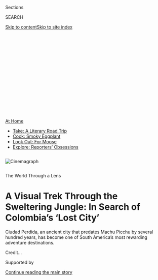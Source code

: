 <div id="app">

<div>

<div>

<div>

<div class="NYTAppHideMasthead css-ikk3s8 e1suatyy0">

<div class="section css-133zg39 e1suatyy2">

<div class="css-eph4ug er09x8g0">

<div class="css-6n7j50">

</div>

<span class="css-1dv1kvn">Sections</span>

<div class="css-10488qs">

<span class="css-1dv1kvn">SEARCH</span>

</div>

[Skip to content](#site-content)[Skip to site
index](#site-index)

</div>

<div class="css-10698na e1huz5gh0">

</div>

</div>

</div>

</div>

<div data-aria-hidden="false">

<div id="site-content" data-role="main">

<div>

<div class="css-1aor85t" style="opacity:0.000000001;z-index:-1;visibility:hidden">

<div class="css-1hqnpie">

<div class="css-epjblv">

<span class="css-17xtcya">[Travel](/section/travel)</span><span class="css-x15j1o">|</span><span class="css-fwqvlz">A
Visual Trek Through the Sweltering Jungle: In Search of Colombia’s ‘Lost
City’</span>

</div>

<div class="css-k008qs">

<div class="css-1iwv8en">

<span class="css-18z7m18"></span>

<div>

</div>

</div>

<span class="css-1n6z4y">https://nyti.ms/34E5A2b</span>

<div class="css-1705lsu">

<div class="css-4xjgmj">

<div class="css-4skfbu" data-role="toolbar" data-aria-label="Social Media Share buttons, Save button, and Comments Panel with current comment count" data-testid="share-tools">

  - 
  - 
  - 
  - 
    
    <div class="css-6n7j50">
    
    </div>

  - 
  - 

</div>

</div>

</div>

</div>

</div>

</div>

<div id="NYT_TOP_BANNER_REGION" class="css-11qgg8s">

<div>

<div id="maps-athome-menu" class="section interactive-content interactive-size-medium css-1du2ztb">

<div class="css-17ih8de interactive-body">

<div class="at-home-nav__innerContainer">

<div class="at-home-nav__title">

[At
Home](https://www.nytimes.com/spotlight/at-home?action=click&pgtype=Article&state=default&region=TOP_BANNER&context=at_home_menu)

</div>

  - [Take: A Literary Road
    Trip](https://www.nytimes.com/2020/07/28/books/time-for-a-literary-road-trip.html?action=click&pgtype=Article&state=default&region=TOP_BANNER&context=at_home_menu)
  - [Cook: Smoky
    Eggplant](https://www.nytimes.com/2020/07/29/magazine/bored-with-your-home-cooking-some-smoky-eggplant-will-fix-that.html?action=click&pgtype=Article&state=default&region=TOP_BANNER&context=at_home_menu)
  - [Look Out: For
    Moose](https://www.nytimes.com/2020/07/27/travel/moose-michigan-isle-royale.html?action=click&pgtype=Article&state=default&region=TOP_BANNER&context=at_home_menu)
  - [Explore: Reporters’
    Obsessions](https://www.nytimes.com/interactive/2020/at-home/even-more-reporters-editors-diaries-lists-recommendations.html?action=click&pgtype=Article&state=default&region=TOP_BANNER&context=at_home_menu)

</div>

</div>

</div>

</div>

</div>

<div id="fullBleedHeaderContent">

<div class="css-9fsmc8">

<div class="sizeFull css-1vxzd3j">

<div class="css-m5hpv3" style="width:100%;overflow:hidden">

<div class="css-122y91a">

![Cinemagraph](https://static01.nyt.com/images/2020/04/15/travel/15travel-colombia-header-1f/15travel-colombia-header-1f-videoSixteenByNineJumbo1600.jpg)

</div>

</div>

</div>

</div>

<div class="css-1pumfk">

The World Through a
Lens

<div class="css-1vkm6nb ehdk2mb0">

# A Visual Trek Through the Sweltering Jungle: In Search of Colombia’s ‘Lost City’

</div>

Ciudad Perdida, an ancient city that predates Machu Picchu by several
hundred years, has become one of South America’s most rewarding
adventure
destinations.

</div>

<div class="css-nwzfg5 e1gnum310">

<span class="css-1f9pvn2 travel"></span><span class="css-cnj6d5 e1z0qqy90" itemprop="copyrightHolder"><span class="css-1ly73wi e1tej78p0">Credit...</span><span><span></span></span></span>

</div>

<div id="sponsor-wrapper" class="css-1hyfx7x">

<div id="sponsor-slug" class="css-19vbshk">

Supported by

</div>

[Continue reading the main
story](#after-sponsor)

<div id="sponsor" class="ad sponsor-wrapper" style="text-align:center;height:100%;display:block">

</div>

<div id="after-sponsor">

</div>

</div>

<div class="css-1wx1auc e1gnum311">

<div class="css-18e8msd">

<div class="css-vp77d3 epjyd6m0">

<div class="css-hus3qt ey68jwv0" data-aria-hidden="true">

[![Stephen
Hiltner](https://static01.nyt.com/images/2018/06/13/multimedia/author-stephen-hiltner/author-stephen-hiltner-thumbLarge-v2.jpg
"Stephen Hiltner")](https://www.nytimes.com/by/stephen-hiltner)

</div>

<div class="css-1baulvz">

Photographs and Text by
[<span class="css-1baulvz last-byline" itemprop="name">Stephen
Hiltner</span>](https://www.nytimes.com/by/stephen-hiltner)

</div>

</div>

  - 
    
    <div class="css-ld3wwf e16638kd2">
    
    Published April 15, 2020Updated May 7,
    2020
    
    </div>

  - 
    
    <div class="css-4xjgmj">
    
    <div class="css-pvvomx" data-role="toolbar" data-aria-label="Social Media Share buttons, Save button, and Comments Panel with current comment count" data-testid="share-tools">
    
      - 
      - 
      - 
      - 
        
        <div class="css-6n7j50">
        
        </div>
    
      - 
      - 
    
    </div>
    
    </div>

</div>

</div>

</div>

<div class="section meteredContent css-1r7ky0e" name="articleBody" itemprop="articleBody">

<div class="css-1fanzo5 StoryBodyCompanionColumn">

<div class="css-53u6y8">

*With travel restrictions in place worldwide, we’re turning to
photojournalists who can help transport you, virtually, to some of our
planet’s most beautiful and intriguing places. We’re calling this new
series* [*“The World Through a
Lens.”*](https://www.nytimes.com/column/the-world-through-a-lens)
*This week, Stephen Hiltner, an editor on the Travel desk, invites you
to join him on an arduous multiday hike to an archaeological site in
Colombia.*

-----

It was the third day of our trek through the Colombian jungle, just
before 5 a.m., when Ailyn Paul, one of our guides, came by to rouse us
from our narrow bunks.

“Sudados\!” she said, calling out our group’s nickname — The Sweaty Ones
— through the scant privacy of our mosquito netting. “Wake up\! It’s
time to visit the Lost City.”

</div>

</div>

<div class="css-1fanzo5 StoryBodyCompanionColumn">

<div class="css-53u6y8">

A little over an hour later — after reluctantly pulling on a damp
long-sleeved shirt and gulping down eggs and
[arepas](https://cooking.nytimes.com/recipes/1015180-colombian-corn-and-cheese-arepas)
at our campsite — I hopped across the Buritaca River and found myself
staring up at the base of some 1,200 stone steps. At the top lay our
destination: Ciudad Perdida, Colombia’s “Lost City,” the home of an
ancient people, the Tairona, who occupied this pocket of South America
for more than a millennium before the first Spanish settlements appeared
here in the early 1500s.

</div>

</div>

<div class="css-a7yk8a e73j0it0">

<div class="css-1xdhyk6 erfvjey0">

<span class="css-1ly73wi e1tej78p0">Image</span>

<div class="css-zjzyr8">

<div data-testid="lazyimage-container" style="height:580px">

</div>

</div>

</div>

<div class="css-1xdhyk6 erfvjey0">

<span class="css-1ly73wi e1tej78p0">Image</span>

<div class="css-zjzyr8">

<div data-testid="lazyimage-container" style="height:580px">

</div>

</div>

</div>

</div>

<div class="css-1fanzo5 StoryBodyCompanionColumn">

<div class="css-53u6y8">

Lost to memory for 400 years before its accidental rediscovery in the
1970s, Ciudad Perdida is stunning in its scale and complexity: an
80-acre site — parts of which date to the seventh century — with
terraces, plazas, canals, storehouses, stone paths and staircases, many
of them remarkably preserved.

At its peak, archaeologists have deduced, about 2,500 people may have
lived here. But exploring Ciudad Perdida is a hard-earned prize: The
only way to reach the site is by completing the nearly 30-mile
round-trip trek through the unbearably hot, mountainous,
mosquito-swirling Colombian rainforest that surrounds
it.

</div>

</div>

<div id="scrolly-instance-1" class="css-72v2ez scrolly-container">

<div class="css-138aqwl">

<div class="css-i4j11y">

![photo](https://static01.nyt.com/images/2020/04/12/travel/15travel-colombia-04/15travel-colombia-04-mobileMasterAt3x.jpg)![photo](https://static01.nyt.com/images/2020/03/03/travel/15travel-colombia-05/15travel-colombia-05-mobileMasterAt3x.jpg)![photo](https://static01.nyt.com/images/2020/03/03/travel/15travel-colombia-10/15travel-colombia-10-mobileMasterAt3x.jpg)

</div>

</div>

The trail to Ciudad Perdida follows the Buritaca River, whose waters
offer trekkers a chance to cool off during unforgivingly hot days.

Facilities along the route are basic, and ongoing construction at many
of the camps and snack shops hints at increasing numbers of visitors.

Armed Colombian soldiers — stationed at the site for security purposes —
are a fixture in and around the ancient city.

</div>

<div class="css-1fanzo5 StoryBodyCompanionColumn">

<div class="css-53u6y8">

Before the coronavirus pandemic, tourism at Ciudad Perdida had increased
dramatically since 2008, though its popularity as an adventure
destination and archaeological site is still dwarfed by its main South
American rival, Machu Picchu, which in 2019 drew thousands of tourists
per day — most of whom opted not to hike there but to arrive instead by
train and bus.

Ciudad Perdida, by comparison, where hiking remains the only way in and
out, drew about 70 people per day last year. And so far, the various
groups who hold sway over the area — including four Indigenous groups,
the [Colombian Institute of Anthropology and
History](https://www.icanh.gov.co/) and the [Global Heritage
Fund](https://globalheritagefund.org/what-we-do/projects-and-programs/ciudad-perdida/)
— have resisted plans to ease access. (A proposed cable car that would
have facilitated entry, for example, has been rejected on multiple
occasions.) “The trek,” said [Santiago
Giraldo](https://thecitypaperbogota.com/features/giraldo-living-among-ruins/8199),
an anthropologist and archaeologist who has worked in the region for
more than 20 years, “is the first line of conservation defense.”

Even so, ubiquitous construction at snack huts and overnight camps hints
at both increasing numbers of visitors and a greater local dependence on
tourism. These trends are mirrored in Colombia more broadly, where
international tourism nearly tripled between 2010 and 2018, from 1.4
million to about 3.9 million, according to figures from [The World
Bank](https://data.worldbank.org/indicator/ST.INT.ARVL?locations=CO).

</div>

</div>

<div class="css-a7yk8a e73j0it0">

<div class="css-1xdhyk6 erfvjey0">

<span class="css-1ly73wi e1tej78p0">Image</span>

<div class="css-zjzyr8">

<div data-testid="lazyimage-container" style="height:580px">

</div>

</div>

</div>

<span class="css-16f3y1r e13ogyst0" data-aria-hidden="true">Tairona
architecture is characterized by circular designs and the use of open
spaces between buildings.</span>

<div class="css-1xdhyk6 erfvjey0">

<span class="css-1ly73wi e1tej78p0">Image</span>

<div class="css-zjzyr8">

<div data-testid="lazyimage-container" style="height:580px">

</div>

</div>

</div>

</div>

<div class="css-1fanzo5 StoryBodyCompanionColumn">

<div class="css-53u6y8">

Ciudad Perdida, just one of several hundred ancient Taironan settlements
in the area, extends over the crest and slopes of a hill that rises from
the Buritaca River. It was rediscovered by looters and heavily raided
before one of the looters’ patrons alerted an official at the Gold
Museum in
[Bogotá](https://www.nytimes.com/2018/12/27/travel/what-to-do-in-bogota.html),
sparking a visit by archaeologists from the Colombian Institute of
Anthropology in 1976. (The [longer version of its
rediscovery](https://popular-archaeology.com/article/a-tale-of-cities-lost-and-found/)
is worth reading.)

There are several distinct sectors at the site, and the many complex,
multilevel terraces and other stone structures, archaeologists
speculate, served a range of functions: social, commercial, political,
residential, ritualistic. The ascending tiered terraces of the central
axis span a narrow ridgeline; the larger terraces were likely used as
public spaces for civil or political events. Viewed from the top, these
pristine patches appear to have sprouted miraculously from the
encroaching
jungle.

</div>

</div>

<div id="colombia" class="section interactive-content interactive-size-scoop css-1g95kp1" data-id="100000007083138">

<div class="css-17ih8de interactive-body" data-sourceid="100000007083138">

<div id="g-0419-tra-webCOLOMBIA-box" class="ai2html">

<div id="g-0419-tra-webCOLOMBIA-335" class="g-artboard" style="max-width: 335px;max-height: 494px" data-aspect-ratio="0.678" data-min-width="0">

<div style="padding: 0 0 147.4986% 0;">

</div>

![](data:image/gif;base64,R0lGODlhCgAKAIAAAB8fHwAAACH5BAEAAAAALAAAAAAKAAoAAAIIhI+py+0PYysAOw==)

<div id="g-ai0-1" class="g-CLOSEUP_TYPE g-aiAbs g-aiPointText" style="top:4.7972%;margin-top:-6.7px;left:69.1412%;width:99px;">

Caribbean
Sea

</div>

<div id="g-ai0-2" class="g-CLOSEUP_TYPE g-aiAbs g-aiPointText" style="top:9.7488%;margin-top:-8.2px;left:51.4246%;margin-left:-16.5px;width:33px;">

90

</div>

<div id="g-ai0-3" class="g-CLOSEUP_TYPE g-aiAbs g-aiPointText" style="top:15.9368%;margin-top:-7.7px;left:13.3949%;width:93px;">

Santa
Marta

</div>

<div id="g-ai0-4" class="g-CLOSEUP_TYPE g-aiAbs g-aiPointText" style="top:21.8096%;margin-top:-7.8px;right:28.2068%;width:102px;">

colombia

</div>

<div id="g-ai0-5" class="g-CLOSEUP_TYPE g-aiAbs g-aiPointText" style="top:29.2851%;margin-top:-6.7px;left:63.4766%;width:98px;">

Buritaca
River

</div>

<div id="g-ai0-6" class="g-CLOSEUP_TYPE g-aiAbs g-aiPointText" style="top:33.1357%;margin-top:-7.7px;right:47.2978%;width:120px;">

Ciudad
Perdida

</div>

<div id="g-ai0-7" class="g-CLOSEUP_TYPE g-aiAbs g-aiPointText" style="top:41.1209%;margin-top:-13.2px;left:63.0996%;width:130px;">

Sierra Nevada

de Santa
Marta

</div>

<div id="g-ai0-8" class="g-CLOSEUP_TYPE g-aiAbs g-aiPointText" style="top:48.9094%;margin-top:-7.7px;left:13.9421%;margin-left:-31px;width:62px;">

10
miles

</div>

<div id="g-ai0-9" class="g-LOCATOR_TYPE g-aiAbs g-aiPointText" style="top:58.1243%;margin-top:-13.2px;left:87.9988%;margin-left:-38px;width:76px;">

Caribbean

Sea

</div>

<div id="g-ai0-10" class="g-LOCATOR_TYPE g-aiAbs g-aiPointText" style="top:64.508%;margin-top:-7.7px;right:77.0033%;width:81px;">

Cartagena

</div>

<div id="g-ai0-11" class="g-LOCATOR_TYPE g-aiAbs g-aiPointText" style="top:75.4365%;margin-top:-7.7px;left:65.4428%;width:104px;">

venezuela

</div>

<div id="g-ai0-12" class="g-LOCATOR_TYPE g-aiAbs g-aiPointText" style="top:79.2817%;margin-top:-7.7px;left:15.3137%;width:96px;">

colombia

</div>

<div id="g-ai0-13" class="g-LOCATOR_TYPE g-aiAbs g-aiPointText" style="top:93.6507%;margin-top:-7.7px;left:35.9002%;width:63px;">

Bogotá

</div>

<div id="g-ai0-14" class="g-LOCATOR_TYPE g-aiAbs g-aiPointText" style="top:97.2782%;margin-top:-7.7px;left:84.7056%;margin-left:-37px;width:74px;">

200 miles

</div>

</div>

</div>

</div>

By The New York Times

</div>

<div class="css-1fanzo5 StoryBodyCompanionColumn">

<div class="css-53u6y8">

What’s remarkable (and a little disconcerting) about the site, from a
tourist’s perspective, is that visitors are free to roam its mostly
vacant grounds. And that’s partly a consequence of its layout. “It’s an
architecture that’s very alien to us,” Mr. Giraldo explained. “There’s
really no such thing as private or public space, as we understand it.
That can be a bit unsettling for many people — and it makes it difficult
to tease out what belonged to whom.”

</div>

</div>

<div class="css-1fanzo5 StoryBodyCompanionColumn">

<div class="css-53u6y8">

The city’s past is rich and intriguing. Ongoing archaeological research
has identified structures buried many feet below the visible terraces,
suggesting that the area was initially settled sometime around the
seventh century. (It likely began acquiring its current form sometime
around the 12th century and was abandoned — due to a large number of
epidemic cycles — in the late 16th century.)

</div>

</div>

![<span class="css-16f3y1r e13ogyst0">The large terraces on Ciudad
Perdida’s central axis were likely used as public
spaces.</span>](https://static01.nyt.com/images/2020/04/03/travel/15travel-colombia-42/00travel-colombia-42-videoSixteenByNineJumbo1600.jpg)

<div class="css-1fanzo5 StoryBodyCompanionColumn">

<div class="css-53u6y8">

The rise in tourism at Ciudad Perdida is generally attributed to
demobilization among the rebel groups who long controlled the area. For
years, the threat of violence — much of it tied to the cultivation of
coca plants and the production of cocaine — helped keep people out.

In 2003, for example, members of the National Liberation Army, or ELN, a
Marxist guerrilla group, [kidnapped eight visitors to the
site](https://www.theguardian.com/travel/2009/oct/24/colombia-lost-city-kidnapping),
holding some of them for 101 days. (Ironically, as our lead guide,
Iderle Muñoz, explained, international coverage of the kidnapping
eventually led to a surge in visitors — an unlikely marketing campaign.)

Violence in the area is no longer a serious threat to trekkers. The
Colombian army maintains several outposts in and around the site, as
much to aid with accidents along the trail, it seems, as to protect the
place.

</div>

</div>

<div id="scrolly-instance-2" class="css-72v2ez scrolly-container">

<div class="css-138aqwl">

<div class="css-i4j11y">

![photo](https://static01.nyt.com/images/2020/04/12/travel/15travel-colombia-02/15travel-colombia-02-mobileMasterAt3x.jpg)![photo](https://static01.nyt.com/images/2020/03/03/travel/15travel-colombia-34/15travel-colombia-34-mobileMasterAt3x.jpg)![photo](https://static01.nyt.com/images/2020/03/03/travel/15travel-colombia-33/15travel-colombia-33-mobileMasterAt3x.jpg)

</div>

</div>

The Sierra Nevada de Santa Marta, which surrounds Ciudad Perdida, is one
of the world’s highest coastal mountain ranges.

In addition to its Indigenous reservations, the mountains are dotted
with non-reservation areas — mostly coffee and livestock farms.

Of the four Indigenous groups who occupy the area, two — the Kogi and
Wiwa — are regularly encountered on the trails.

</div>

<div class="css-1fanzo5 StoryBodyCompanionColumn">

<div class="css-53u6y8">

In many respects, Ciudad Perdida offers a model of sustainable tourism.
Solo, unguided hikes here are forbidden. Instead, would-be visitors must
pay 1,150,000 Colombian pesos (about $300) to join a four- or five-day
guided tour, the fee for which includes meals (carried in on mules) and
basic accommodation at simple camps. (I used
[Expotur](https://expotur-eco.com/en/) and was continually impressed
with the knowledge and expertise of the guides.) All of the guides are
locals, or based in nearby [Santa
Marta](https://www.nytimes.com/2010/09/19/travel/19nextstop.html) — as
are the cooks, porters and mule drivers. The campsites, too, are locally
owned. Money from trekkers, in other words, has flowed back to the local
communities.

</div>

</div>

![<span class="css-cch8ym"><span class="css-1dv1kvn">Credit</span></span>](https://static01.nyt.com/images/2020/03/03/travel/15travel-colombia-ants-image/00travel-colombia-ants-image-videoSixteenByNineJumbo1600.png)

<div class="css-1fanzo5 StoryBodyCompanionColumn">

<div class="css-53u6y8">

By some estimates, the mountain range surrounding Ciudad Perdida — the
Sierra Nevada de Santa Marta — is home to around 60,000 Indigenous
people, along with 350,000 campesinos, or rural farmers.

Guide companies work to facilitate interactions with the communities,
and meaningful exchanges do occur. Twice en route, for example, local
men displayed and discussed their
[poporos](https://www.youtube.com/watch?v=43M-J5ReoqQ), intensely
personal devices used to store burned and crushed seashells, which, when
mixed in the mouth with chewed coca leaves, help stimulate the coca
plant’s active ingredients. Guides are also eager to stress that tourism
helps provide around 600 local families with a steady
income.

</div>

</div>

<div class="css-79elbk" data-testid="photoviewer-wrapper">

<div class="css-z3e15g" data-testid="photoviewer-wrapper-hidden">

</div>

<div class="css-1a48zt4 ehw59r15" data-testid="photoviewer-children">

![](https://static01.nyt.com/images/2020/03/03/travel/15travel-colombia-35/00travel-colombia-35-articleLarge.jpg?quality=75&auto=webp&disable=upscale)

</div>

</div>

<div class="css-1fanzo5 StoryBodyCompanionColumn">

<div class="css-53u6y8">

There’s no doubt, though, that the site’s growing popularity has caused
friction with local inhabitants. Exchanges are sometimes fraught. Some
locals actively engage with trekkers by selling supplies at shacks along
the way, and greeting those whom they pass on the trail. But others,
understandably, seem to be exasperated by the steady stream of gawking
tourists, an increasing number of whom are clogging trails, leaving
behind waste, and introducing unsanctioned technologies into largely
off-the-grid Indigenous cultures.

Moreover, many visitors (most of them are international) belong to
socioeconomic classes that are disproportionately contributing to
climate change — an [existential
threat](https://www.nationalgeographic.com/history/2019/11/indigenous-protectors-sacred-peaks-secret-until-now/)
to Indigenous ways of life. The [moral dilemma posed by international
travel](https://www.nytimes.com/2019/06/03/travel/traveling-climate-change.html)
has never felt so immediate to me as when, on the final night of our
trek, a Kogi elder implored us to respect Mother Earth.

</div>

</div>

<div class="css-a7yk8a e73j0it0">

<div class="css-1xdhyk6 erfvjey0">

<span class="css-1ly73wi e1tej78p0">Image</span>

<div class="css-zjzyr8">

<div data-testid="lazyimage-container" style="height:580px">

</div>

</div>

</div>

<span class="css-16f3y1r e13ogyst0" data-aria-hidden="true">At the
Piedras Sector of Ciudad Perdida, a girl sells bracelets made by a Kogi
mamo, or priest.</span>

<div class="css-1xdhyk6 erfvjey0">

<span class="css-1ly73wi e1tej78p0">Image</span>

<div class="css-zjzyr8">

<div data-testid="lazyimage-container" style="height:580px">

</div>

</div>

</div>

<span class="css-16f3y1r e13ogyst0" data-aria-hidden="true">A Kogi
elder, holding his poporo, addresses our tour group on the final night
of the
trek.</span>

</div>

<div class="css-79elbk" data-testid="photoviewer-wrapper">

<div class="css-z3e15g" data-testid="photoviewer-wrapper-hidden">

</div>

<div class="css-1a48zt4 ehw59r15" data-testid="photoviewer-children">

<div class="css-1xdhyk6 erfvjey0">

<span class="css-1ly73wi e1tej78p0">Image</span>

<div class="css-zjzyr8">

<div data-testid="lazyimage-container" style="height:257.77777777777777px">

</div>

</div>

</div>

<span class="css-16f3y1r e13ogyst0" data-aria-hidden="true">An
Indigenous guide stands atop a terrace at Ciudad
Perdida.</span>

</div>

</div>

<div class="css-79elbk" data-testid="photoviewer-wrapper">

<div class="css-z3e15g" data-testid="photoviewer-wrapper-hidden">

</div>

<div class="css-1a48zt4 ehw59r15" data-testid="photoviewer-children">

<div class="css-1xdhyk6 erfvjey0">

<span class="css-1ly73wi e1tej78p0">Image</span>

<div class="css-zjzyr8">

<div data-testid="lazyimage-container" style="height:257.77777777777777px">

</div>

</div>

</div>

</div>

</div>

<div class="css-1fanzo5 StoryBodyCompanionColumn">

<div class="css-53u6y8">

Cultural, historical and archaeological draws aside, perhaps the most
thrilling aspect of trekking to Ciudad Perdida — a destination which, on
most tours, you’ll have just three hours to explore — is that the site
pulls its visitors through the lush beauty of the Colombian rainforest.

The Sierra Nevada de Santa Marta is one of the most biologically diverse
mountain ranges on the planet. A staggering array of plants and animals
can be found here, including around [630 species of
birds](https://www.npr.org/sections/parallels/2016/04/27/475716092/as-colombia-grows-safer-tourists-especially-bird-lovers-flock-back)
— many of which are endemic, or found nowhere else on earth.

All along the edges of the trail, the jungle, folded in its tangles and
thickets, stands like an impenetrable wall. More than once, staring into
its depths and transfixed by a melodic bird call or by an impossibly
vibrant flower, I glanced back toward the hiking path only to realize
that I’d fallen more than an hour behind my group. I’d then skitter
ahead to regain
ground.

</div>

</div>

<div class="css-a7yk8a e73j0it0">

<div class="css-1xdhyk6 erfvjey0">

<span class="css-1ly73wi e1tej78p0">Image</span>

<div class="css-zjzyr8">

<div data-testid="lazyimage-container" style="height:257.77777777777777px">

</div>

</div>

</div>

<div class="css-1xdhyk6 erfvjey0">

<span class="css-1ly73wi e1tej78p0">Image</span>

<div class="css-zjzyr8">

<div data-testid="lazyimage-container" style="height:257.77777777777777px">

</div>

</div>

</div>

</div>

<div class="css-79elbk" data-testid="photoviewer-wrapper">

<div class="css-z3e15g" data-testid="photoviewer-wrapper-hidden">

</div>

<div class="css-1a48zt4 ehw59r15" data-testid="photoviewer-children">

<div class="css-1xdhyk6 erfvjey0">

<span class="css-1ly73wi e1tej78p0">Image</span>

<div class="css-zjzyr8">

<div data-testid="lazyimage-container" style="height:257.77777777777777px">

</div>

</div>

</div>

<span class="css-16f3y1r e13ogyst0" data-aria-hidden="true">The Sierra
Nevada de Santa Marta is one of the most biologically diverse mountain
ranges on the planet.</span>

</div>

</div>

<div class="css-1fanzo5 StoryBodyCompanionColumn">

<div class="css-53u6y8">

Skittering, though, wasn’t always possible. At certain points the trek
was a grueling slog: sweltering heat, steep dirt trails, direct exposure
to the tropical sun, and all of it with a continual swirl of mosquitoes
menacing about my head and neck and arms and legs. I sweated through my
clothes within the first 10 minutes on the very first day. I had a
couple backup shirts tucked away in my pack, but my hiking pants — which
I hung up hopelessly each night in the damp, warm air — never completely
dried. The fact that I hardly minded is a testament to the enchantment
of the
jungle.

</div>

</div>

<div class="css-79elbk" data-testid="photoviewer-wrapper">

<div class="css-z3e15g" data-testid="photoviewer-wrapper-hidden">

</div>

<div class="css-1a48zt4 ehw59r15" data-testid="photoviewer-children">

<div class="css-1xdhyk6 erfvjey0">

<span class="css-1ly73wi e1tej78p0">Image</span>

<div class="css-zjzyr8">

<div data-testid="lazyimage-container" style="height:257.77777777777777px">

</div>

</div>

</div>

</div>

</div>

<div class="css-1fanzo5 StoryBodyCompanionColumn">

<div class="css-53u6y8">

The trek also enforced a welcome disconnection from all the screens
whose ubiquitous glow often fills my waking hours — a reality that now,
in the midst of the coronavirus pandemic, when almost every one of my
daily routines hinges on digital connectivity, seems difficult to
conjure.

At our final camp, after three days without scrolling, I handed my phone
to a woman working the snack shop; for 5,000 Colombian pesos ($1.25),
she entered the camp’s Wi-Fi password. Mostly I was hoping to back up
some of my images. But suddenly the world came crashing back with a
vengeance: texts from friends and family, an early Covid-19 warning from
the C.D.C., news about a dip in the markets.

The government\! The markets\! How absurdly remote it all seemed\! If
anything makes you realize just how fantastically intangible stocks are,
I thought, it’s the visceral reality of the jungle, where you shake out
your boots in the mornings to be sure they’re free of scorpions.

</div>

</div>

<div class="css-a7yk8a e73j0it0">

<div class="css-1xdhyk6 erfvjey0">

<span class="css-1ly73wi e1tej78p0">Image</span>

<div class="css-zjzyr8">

<div data-testid="lazyimage-container" style="height:580px">

</div>

</div>

</div>

<span class="css-16f3y1r e13ogyst0" data-aria-hidden="true">The route
passes several Indigenous settlements, including this Wiwa village,
nestled in a narrow valley.</span>

<div class="css-1xdhyk6 erfvjey0">

<span class="css-1ly73wi e1tej78p0">Image</span>

<div class="css-zjzyr8">

<div data-testid="lazyimage-container" style="height:580px">

</div>

</div>

</div>

</div>

<div class="css-1fanzo5 StoryBodyCompanionColumn">

<div class="css-53u6y8">

Of course, the trek, which I made in February, now feels like a lifetime
ago — a different world, a different era. I spoke by phone this week
with Ailyn, one of my guides, who said that tours have been suspended
indefinitely. Her most immediate concern was for the well-being of the
Indigenous groups; they could be especially vulnerable if exposed to the
virus, she said. But as with [many on the front lines of the travel
industry](https://www.nytimes.com/2020/03/25/travel/coronavirus-travel-hospitality-workers.html),
she was also concerned about the welfare of her fellow guides, cooks and
porters, all of whom have come to depend on the trekkers for their
livelihoods.

As for the site itself, there’s little cause for concern: Ciudad Perdida
has a long history of surviving dormancy. And so the great Taironan city
is once again hidden away in the jungle — lost for now to adventurous
discovery, if not to memory.

</div>

</div>

<div class="css-79elbk" data-testid="photoviewer-wrapper">

<div class="css-z3e15g" data-testid="photoviewer-wrapper-hidden">

</div>

<div class="css-1a48zt4 ehw59r15" data-testid="photoviewer-children">

<div class="css-1xdhyk6 erfvjey0">

<span class="css-1ly73wi e1tej78p0">Image</span>

<div class="css-zjzyr8">

<div data-testid="lazyimage-container" style="height:580px">

</div>

</div>

</div>

<span class="css-16f3y1r e13ogyst0" data-aria-hidden="true">Our lead
guide, Iderle Muñoz, holding up the rear, watches as our group descends
the steps leading away from Ciudad Perdida.</span>

</div>

</div>

</div>

<div>

</div>

<div>

</div>

<div>

</div>

<div>

<div id="bottom-wrapper" class="css-1ede5it">

<div id="bottom-slug" class="css-l9onyx">

Advertisement

</div>

[Continue reading the main
story](#after-bottom)

<div id="bottom" class="ad bottom-wrapper" style="text-align:center;height:100%;display:block;min-height:90px">

</div>

<div id="after-bottom">

</div>

</div>

</div>

</div>

</div>

## Site Index

<div>

</div>

## Site Information Navigation

  - [© <span>2020</span> <span>The New York Times
    Company</span>](https://help.nytimes.com/hc/en-us/articles/115014792127-Copyright-notice)

<!-- end list -->

  - [NYTCo](https://www.nytco.com/)
  - [Contact
    Us](https://help.nytimes.com/hc/en-us/articles/115015385887-Contact-Us)
  - [Work with us](https://www.nytco.com/careers/)
  - [Advertise](https://nytmediakit.com/)
  - [T Brand Studio](http://www.tbrandstudio.com/)
  - [Your Ad
    Choices](https://www.nytimes.com/privacy/cookie-policy#how-do-i-manage-trackers)
  - [Privacy](https://www.nytimes.com/privacy)
  - [Terms of
    Service](https://help.nytimes.com/hc/en-us/articles/115014893428-Terms-of-service)
  - [Terms of
    Sale](https://help.nytimes.com/hc/en-us/articles/115014893968-Terms-of-sale)
  - [Site
    Map](https://spiderbites.nytimes.com)
  - [Help](https://help.nytimes.com/hc/en-us)
  - [Subscriptions](https://www.nytimes.com/subscription?campaignId=37WXW)

</div>

</div>

</div>

</div>
